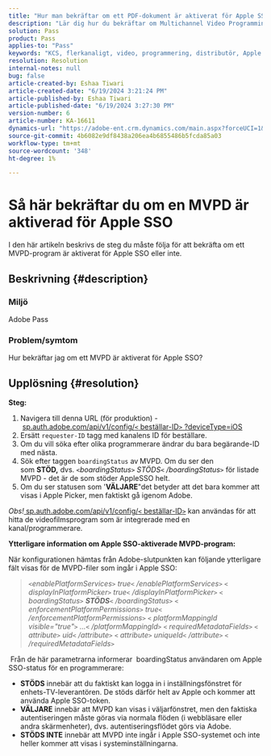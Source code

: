 ```yaml
---
title: "Hur man bekräftar om ett PDF-dokument är aktiverat för Apple SSO"
description: "Lär dig hur du bekräftar om Multichannel Video Programming Distributor har aktiverats för Apple SSO."
solution: Pass
product: Pass
applies-to: "Pass"
keywords: "KCS, flerkanaligt, video, programmering, distributör, Apple SSO, MVPD, supporter, picker"
resolution: Resolution
internal-notes: null
bug: false
article-created-by: Eshaa Tiwari
article-created-date: "6/19/2024 3:21:24 PM"
article-published-by: Eshaa Tiwari
article-published-date: "6/19/2024 3:27:30 PM"
version-number: 6
article-number: KA-16611
dynamics-url: "https://adobe-ent.crm.dynamics.com/main.aspx?forceUCI=1&pagetype=entityrecord&etn=knowledgearticle&id=f733c591-4f2e-ef11-840a-6045bd029b18"
source-git-commit: 4b6082e9df8438a206ea4b6855486b5fcda85a03
workflow-type: tm+mt
source-wordcount: '348'
ht-degree: 1%

---
```


# Så här bekräftar du om en MVPD är aktiverad för Apple SSO


I den här artikeln beskrivs de steg du måste följa för att bekräfta om ett MVPD-program är aktiverat för Apple SSO eller inte.

## Beskrivning {#description}


### <b>Miljö</b>

Adobe Pass

### <b>Problem/symtom</b>

Hur bekräftar jag om ett MVPD är aktiverat för Apple SSO?


## Upplösning {#resolution}

<b>Steg:</b>
1. Navigera till denna URL (för produktion) - [sp.auth.adobe.com/api/v1/config/`<` beställar-ID`>` ?deviceType=iOS](http://sp.auth.adobe.com/api/v1/config/ABC?deviceType=iOS)
2. Ersätt `requester-ID` tagg med kanalens ID för beställare.
3. Om du vill söka efter olika programmerare ändrar du bara begärande-ID med nästa.
4. Sök efter taggen `boardingStatus` av<b> </b>MVPD. Om du ser den som <b>STÖD,</b> dvs. *`<`boardingStatus`>` STÖDS`<` /boardingStatus`>`* för listade MVPD - det är de som stöder AppleSSO helt.
5. Om du ser statusen som &#39;<b>VÄLJARE</b>&quot;det betyder att det bara kommer att visas i Apple Picker, men faktiskt gå igenom Adobe.


*Obs!*[ sp.auth.adobe.com/api/v1/config/`<` beställar-ID`>`](http://sp.auth.adobe.com/api/v1/config/ABC?deviceType=iOS) kan användas för att hitta de videofilmsprogram som är integrerade med en kanal/programmerare.

<b>Ytterligare information om Apple SSO-aktiverade MVPD-program:</b>

När konfigurationen hämtas från Adobe-slutpunkten kan följande ytterligare fält visas för de MVPD-filer som ingår i Apple SSO:


> *`<`enablePlatformServices`>` true`<` /enablePlatformServices`>`
> `<` displayInPlatformPicker`>` true`<` /displayInPlatformPicker`>`
> `<` boardingStatus`>` <b>STÖDS</b>`<` /boardingStatus`>`
> `<` enforcementPlatformPermissions`>` true`<` /enforcementPlatformPermissions`>`
> `<` platformMappingId visible=&quot;true&quot;`>` ...`<` /platformMappingId`>`
> `<` requiredMetadataFields`>`
> `<` attribute`>` uid`<` /attribute`>`
> `<` attribute`>` uniqueId`<` /attribute`>`
> `<` /requiredMetadataFields`>`*


&#x200B; Från de här parametrarna informerar &#x200B; boardingStatus användaren om Apple SSO-status för en programmerare:

- <b>STÖDS</b>&#x200B; innebär att du faktiskt kan logga in i inställningsfönstret för enhets-TV-leverantören. De stöds därför helt av Apple och kommer att använda Apple SSO-token.
- <b>VÄLJARE</b>&#x200B; innebär att MVPD kan visas i väljarfönstret, men den faktiska autentiseringen måste göras via normala flöden (i webbläsare eller andra skärmenheter), dvs. autentiseringsflödet görs via Adobe.
- <b>STÖDS INTE</b>&#x200B; innebär att MVPD inte ingår i Apple SSO-systemet och inte heller kommer att visas i systeminställningarna.



